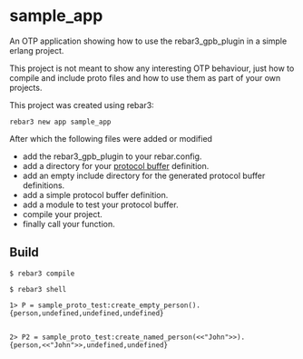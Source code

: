 sample_app
=====

An OTP application showing how to use the rebar3_gpb_plugin in a simple erlang project.

This project is not meant to show any interesting OTP behaviour, just how to compile and include proto files and how to use them as part of your own projects.

This project was created using rebar3:

	rebar3 new app sample_app
	
After which the following files were added or modified

- add the rebar3_gpb_plugin to your rebar.config.
- add a directory for your [protocol buffer](https://developers.google.com/protocol-buffers/) definition.
- add an empty include directory for the generated protocol buffer definitions.
- add a simple protocol buffer definition.
- add a module to test your protocol buffer.
- compile your project.
- finally call your function.

Build
-----

    $ rebar3 compile

	$ rebar3 shell
	
	1> P = sample_proto_test:create_empty_person().
	{person,undefined,undefined,undefined}
	
	
	2> P2 = sample_proto_test:create_named_person(<<"John">>).
	{person,<<"John">>,undefined,undefined}
	
	

